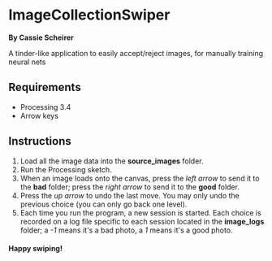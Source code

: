 # ImageCollectionSwiper
**By Cassie Scheirer**

A tinder-like application to easily accept/reject images, for manually training neural nets

## Requirements
- Processing 3.4
- Arrow keys

## Instructions
1. Load all the image data into the **source_images** folder.
2. Run the Processing sketch.
3. When an image loads onto the canvas, press the *left arrow* to send it to the **bad** folder; press the *right arrow* to send it to the **good** folder.
4. Press the *up arrow* to undo the last move. You may only undo the previous choice (you can only go back one level).
5. Each time you run the program, a new session is started. Each choice is recorded on a log file specific to each session located in the **image_logs** folder; a *-1* means it's a bad photo, a *1* means it's a good photo.

#### Happy swiping!
